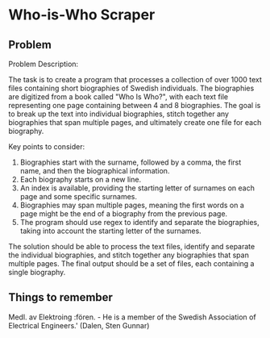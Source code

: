 # Who-is-Who Scraper

## Problem

Problem Description:

The task is to create a program that processes a collection of over 1000 text files containing short biographies of Swedish individuals. The biographies are digitized from a book called "Who Is Who?", with each text file representing one page containing between 4 and 8 biographies. The goal is to break up the text into individual biographies, stitch together any biographies that span multiple pages, and ultimately create one file for each biography.

Key points to consider:

1. Biographies start with the surname, followed by a comma, the first name, and then the biographical information.
2. Each biography starts on a new line.
3. An index is available, providing the starting letter of surnames on each page and some specific surnames.
4. Biographies may span multiple pages, meaning the first words on a page might be the end of a biography from the previous page.
5. The program should use regex to identify and separate the biographies, taking into account the starting letter of the surnames.

The solution should be able to process the text files, identify and separate the individual biographies, and stitch together any biographies that span multiple pages. The final output should be a set of files, each containing a single biography.

## Things to remember

Medl. av  Elektroing :fören. - He is a member of the Swedish Association of Electrical Engineers.' (Dalen, Sten Gunnar)

